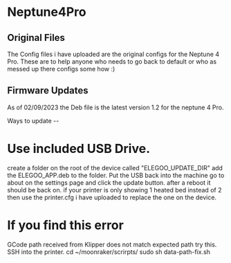 # Neptune4Pro

Original Files
-----------------
The Config files i have uploaded are the original configs for the Neptune 4 Pro.
These are to help anyone who needs to go back to default or who as messed up there configs some how :)



Firmware Updates
-----------------
As of 02/09/2023 the Deb file is the latest version 1.2 for the neptune 4 Pro.

Ways to update --

# Use included USB Drive.
create a folder on the root of the device called "ELEGOO_UPDATE_DIR"
add the ELEGOO_APP.deb to the folder.
Put the USB back into the machine go to about on the settings page and click the update button.
after a reboot it should be back on.
if your printer is only showing 1 heated bed instead of 2 then use the printer.cfg i have uploaded to replace the one on the device.


# If you find this error 
GCode path received from Klipper does not match expected path
try this. 
SSH into the printer.
cd ~/moonraker/scrirpts/
sudo sh data-path-fix.sh
